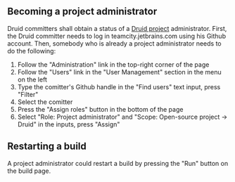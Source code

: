 ## Becoming a project administrator
Druid committers shall obtain a status of a [Druid project](
https://teamcity.jetbrains.com/project.html?projectId=OpenSourceProjects_Druid)
administrator. First, the Druid committer needs to log in teamcity.jetbrains.com using his Github account.
Then, somebody who is already a project administrator needs to do the following:

 1. Follow the "Administration" link in the top-right corner of the page
 2. Follow the "Users" link in the "User Management" section in the menu on the left
 3. Type the comitter's Github handle in the "Find users" text input, press "Filter"
 4. Select the comitter
 5. Press the "Assign roles" button in the bottom of the page
 6. Select "Role: Project administrator" and "Scope: Open-source project -> Druid" in the inputs, press "Assign"

## Restarting a build
A project administrator could restart a build by pressing the "Run" button on the build page.